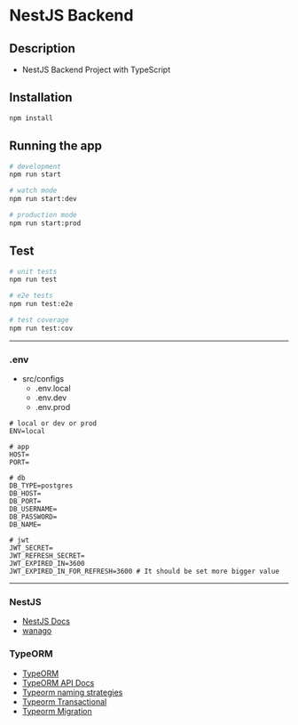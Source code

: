 # NestJS Backend

## Description

- NestJS Backend Project with TypeScript

## Installation

```bash
npm install
```

## Running the app

```bash
# development
npm run start

# watch mode
npm run start:dev

# production mode
npm run start:prod
```

## Test

```bash
# unit tests
npm run test

# e2e tests
npm run test:e2e

# test coverage
npm run test:cov
```

---

### .env

- src/configs
  - .env.local
  - .env.dev
  - .env.prod

```plain
# local or dev or prod
ENV=local

# app
HOST=
PORT=

# db
DB_TYPE=postgres
DB_HOST=
DB_PORT=
DB_USERNAME=
DB_PASSWORD=
DB_NAME=

# jwt
JWT_SECRET=
JWT_REFRESH_SECRET=
JWT_EXPIRED_IN=3600
JWT_EXPIRED_IN_FOR_REFRESH=3600 # It should be set more bigger value
```

---

### NestJS

- [NestJS Docs](https://docs.nestjs.com/)
- [wanago](https://wanago.io/)

### TypeORM

- [TypeORM](https://typeorm.io/)
- [TypeORM API Docs](https://orkhan.gitbook.io/typeorm/docs/repository-api)
- [Typeorm naming strategies](https://www.npmjs.com/package/typeorm-naming-strategies)
- [Typeorm Transactional](https://www.npmjs.com/package/typeorm-transactional)
- [Typeorm Migration](https://whyhard.tistory.com/59)
